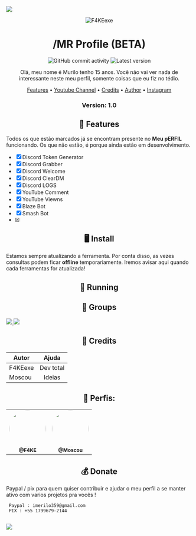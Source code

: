 <img src= "https://camo.githubusercontent.com/71b837571c48af3aa60a73dbc9d5936aa359d78efbfa8a6743cbbbc16b80ef4d/68747470733a2f2f63646e2e646973636f72646170702e636f6d2f6174746163686d656e74732f3830353930323039333930363630383138362f3830353931333937323533353539303932322f74656e6f722e676966"/>
</p>

<p align="center" ><img alt="F4KEexe" src="https://raw.githubusercontent.com/MicaelliMedeiros/micaellimedeiros/master/image/computer-illustration.png"></p>

<h1 align="center">/MR Profile (BETA)</h1>
<p align="center">
  <img alt="GitHub commit activity" src="https://img.shields.io/github/commit-activity/m/Kiny-Kiny/Kiny-Painel">
  <img alt="Latest version" src="https://img.shields.io/github/v/release/Kiny-Kiny/Kiny-Painel.svg" alt="Latest version">

  <p align="center">
    Olá, meu nome é Murilo tenho 15 anos. Você não vai ver nada de interessante neste meu perfil, somente coisas que eu fiz no tédio.
  </p>
</p> 



<p align="center">
  <a href="https://github.com/F4KEexe?tab=repositories">Features</a> •
  <a href="https://youtube.com/channel/UC1aTvkvmTVO7OJ6oixtJo8w">Youtube Channel</a> •
  <a href="https://github.com/F4KEexe">Credits</a> •
  <a href="https://github.com/F4KEexe">Author</a> •
  <a href="http://instagram.com/murilo.1p/">Instagram</a>
</p>

<h3><p align="center">Version: 1.0</p></h3>
 
<h2 align="center">📆  Features</h2>

Todos os que estão marcados já se encontram presente no **Meu pERFIL** funcionando. 
Os que não estão, é porque ainda estão em desenvolvimento.

- [x] Discord Token Generator
- [x] Discord Grabber
- [x] Discord Welcome
- [x] Discord ClearDM
- [x] Discord LOGS
- [x] YouTube Comment
- [x] YouTube Viewns
- [x] Blaze Bot
- [x] Smash Bot
- [x] 


<h2 align="center">🖥 Install</h2>

Estamos sempre atualizando a ferramenta. Por conta disso, as vezes consultas podem ficar **offline** temporariamente. 
Iremos avisar aqui quando cada ferramentas for atualizada!


<p align="center" >
  <h2 align="center">🚀 Running</h2>
</p>

<p align="center" >
  <h2 align="center">📧 Groups</h2>
<a href="https://wa.me/+5517996792144c" alt="WhatsApp">
  <img src = "https://img.shields.io/badge/-WhatsApp-25d366?style=flat-square&labelColor=25d366&logo=whatsapp&logoColor=white&link=API-DO-SEU-WHATSAPP" /> </a>

<a href="http://t.me/F4KEexe" alt="Telegram">
  <img src = "https://img.shields.io/badge/-Telegram-1ca0f1?style=for-the-badge&labelColor=1ca0f1&logo=telegram&logoColor=white&link=https://t.me/kinycrimson" /> </a>

<h2 align="center">🙏  Credits</h2>

| Autor          | Ajuda                                                                  |
| -------------- |:-------------:                                                         |
| F4KEexe        | Dev total                                                              |
| Moscou         | Ideias                                                                 |

<div align="center">
  <h2>👤 Perfis:</h2>

  <table>
    <tr>
      <td align="center"><a href="https://github.com/F4KEexe"><img style="border-radius: 50%;" src="https://avatars.githubusercontent.com/u/93842250?v=4" width="100px;" alt=""/><br /><sub><b>@F4KE</b></sub></a><br /></td>
      <td align="center"><a href="https://github.com/Moscouzin"><img style="border-radius: 50%;" src="https://avatars.githubusercontent.com/u/102753231?v=4" width="100px;" alt=""/><br /><sub><b>@Moscou</b></sub></a><br /></td>
  </table>
</div>
 
 <h2 align="center">💰 Donate</h2>
 
 Paypal / pix  para quem quiser contribuir e ajudar o meu perfil a se manter ativo com varios projetos pra vocês !
 ```
  Paypal : imerilo359@gmail.com
  PIX : +55 1799679-2144
  
 ```

<p>
<img src= "https://camo.githubusercontent.com/71b837571c48af3aa60a73dbc9d5936aa359d78efbfa8a6743cbbbc16b80ef4d/68747470733a2f2f63646e2e646973636f72646170702e636f6d2f6174746163686d656e74732f3830353930323039333930363630383138362f3830353931333937323533353539303932322f74656e6f722e676966"/>
</p>
